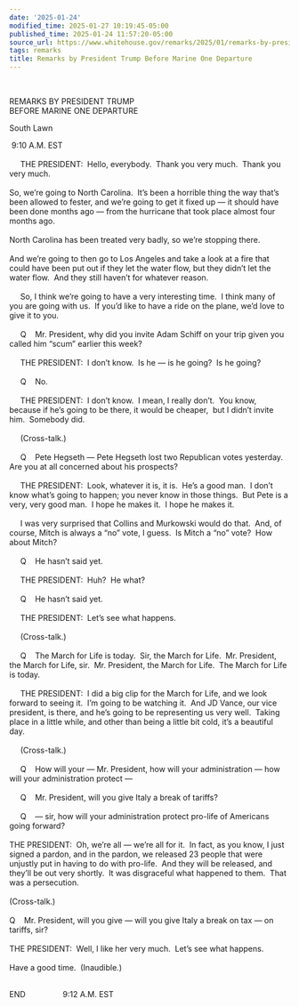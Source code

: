```yaml
---
date: '2025-01-24'
modified_time: 2025-01-27 10:19:45-05:00
published_time: 2025-01-24 11:57:20-05:00
source_url: https://www.whitehouse.gov/remarks/2025/01/remarks-by-president-trump-before-marine-one-departure/
tags: remarks
title: Remarks by President Trump Before Marine One Departure
---
```

 
 

REMARKS BY PRESIDENT TRUMP  
BEFORE MARINE ONE DEPARTURE

South Lawn

  
 9:10 A.M. EST  
   
     THE PRESIDENT:  Hello, everybody.  Thank you very much.  Thank you
very much.  
   
So, we’re going to North Carolina.  It’s been a horrible thing the way
that’s been allowed to fester, and we’re going to get it fixed up — it
should have been done months ago — from the hurricane that took place
almost four months ago.   
   
North Carolina has been treated very badly, so we’re stopping there.   
   
And we’re going to then go to Los Angeles and take a look at a fire that
could have been put out if they let the water flow, but they didn’t let
the water flow.  And they still haven’t for whatever reason.   
   
     So, I think we’re going to have a very interesting time.  I think
many of you are going with us.  If you’d like to have a ride on the
plane, we’d love to give it to you.  
   
     Q    Mr. President, why did you invite Adam Schiff on your trip
given you called him “scum” earlier this week?  
   
     THE PRESIDENT:  I don’t know.  Is he — is he going?  Is he going?  
   
     Q    No.  
   
     THE PRESIDENT:  I don’t know.  I mean, I really don’t.  You know,
because if he’s going to be there, it would be cheaper,  but I didn’t
invite him.  Somebody did.  
   
     (Cross-talk.)  
   
     Q    Pete Hegseth — Pete Hegseth lost two Republican votes
yesterday.  Are you at all concerned about his prospects?  
   
     THE PRESIDENT:  Look, whatever it is, it is.  He’s a good man.  I
don’t know what’s going to happen; you never know in those things.  But
Pete is a very, very good man.  I hope he makes it.  I hope he makes
it.  
   
     I was very surprised that Collins and Murkowski would do that. 
And, of course, Mitch is always a “no” vote, I guess.  Is Mitch a “no”
vote?  How about Mitch?  
   
     Q    He hasn’t said yet.  
   
     THE PRESIDENT:  Huh?  He what?  
   
     Q    He hasn’t said yet.  
   
     THE PRESIDENT:  Let’s see what happens.  
   
     (Cross-talk.)  
   
     Q    The March for Life is today.  Sir, the March for Life.  Mr.
President, the March for Life, sir.  Mr. President, the March for Life. 
The March for Life is today.   
   
     THE PRESIDENT:  I did a big clip for the March for Life, and we
look forward to seeing it.  I’m going to be watching it.  And JD Vance,
our vice president, is there, and he’s going to be representing us very
well.  Taking place in a little while, and other than being a little bit
cold, it’s a beautiful day.  
   
     (Cross-talk.)  
   
     Q    How will your — Mr. President, how will your administration —
how will your administration protect —  
   
     Q    Mr. President, will you give Italy a break of tariffs?  
   
     Q    — sir, how will your administration protect pro-life of
Americans going forward?  
   
THE PRESIDENT:  Oh, we’re all — we’re all for it.  In fact, as you know,
I just signed a pardon, and in the pardon, we released 23 people that
were unjustly put in having to do with pro-life.  And they will be
released, and they’ll be out very shortly.  It was disgraceful what
happened to them.  That was a persecution.  
   
(Cross-talk.)  
   
Q    Mr. President, will you give — will you give Italy a break on tax —
on tariffs, sir?  
   
THE PRESIDENT:  Well, I like her very much.  Let’s see what happens.  
   
Have a good time.  (Inaudible.)  
 

END                 9:12 A.M. EST
